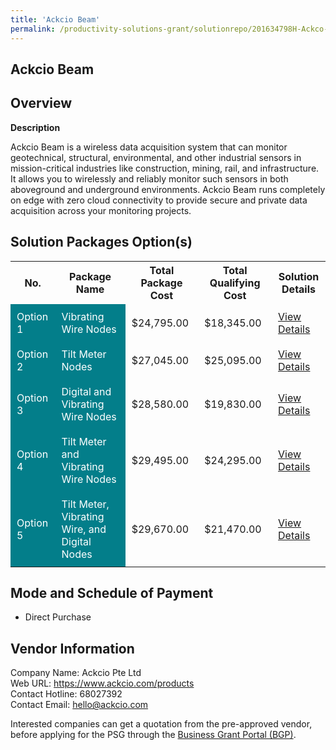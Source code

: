 ```yaml
---
title: 'Ackcio Beam'
permalink: /productivity-solutions-grant/solutionrepo/201634798H-Ackco-Bm-BC
---
```


## Ackcio Beam

## Overview

**Description**

Ackcio Beam is a wireless data acquisition system that can monitor geotechnical, structural, environmental, and other industrial sensors in mission-critical industries like construction, mining, rail, and infrastructure. It allows you to wirelessly and reliably monitor such sensors in both aboveground and underground environments. Ackcio Beam runs completely on edge with zero cloud connectivity to provide secure and private data acquisition across your monitoring projects.

## Solution Packages Option(s)

<table>
<tr>
<th><b>No.</b></th>
<th><b>Package Name</b></th>
<th><b>Total Package Cost</b></th>
<th><b>Total Qualifying Cost</b></th>
<th><b>Solution Details</b></th>
</tr>
<tr>
<td style='padding: 10px; background-color: #037E8A; color: #FFFFFF;'>Option 1</td>
<td style='padding: 10px; background-color: #037E8A; color: #FFFFFF;'>Vibrating Wire Nodes</td>
<td style='padding: 10px;'>$24,795.00</td>
<td style='padding: 10px;'>$18,345.00</td>
<td style='padding: 10px;'><a href='/psg/Ackcio_Beam_13062024_Desensitised_Annex3_Part1.pdf' target='_blank'>View Details</a></td>
</tr>
<tr>
<td style='padding: 10px; background-color: #037E8A; color: #FFFFFF;'>Option 2</td>
<td style='padding: 10px; background-color: #037E8A; color: #FFFFFF;'>Tilt Meter Nodes</td>
<td style='padding: 10px;'>$27,045.00</td>
<td style='padding: 10px;'>$25,095.00</td>
<td style='padding: 10px;'><a href='/psg/Ackcio_Beam_13062024_Desensitised_Annex3_Part2.pdf' target='_blank'>View Details</a></td>
</tr>
<tr>
<td style='padding: 10px; background-color: #037E8A; color: #FFFFFF;'>Option 3</td>
<td style='padding: 10px; background-color: #037E8A; color: #FFFFFF;'>Digital and Vibrating Wire Nodes</td>
<td style='padding: 10px;'>$28,580.00</td>
<td style='padding: 10px;'>$19,830.00</td>
<td style='padding: 10px;'><a href='/psg/Ackcio_Beam_13062024_Desensitised_Annex3_Part3.pdf' target='_blank'>View Details</a></td>
</tr>
<tr>
<td style='padding: 10px; background-color: #037E8A; color: #FFFFFF;'>Option 4</td>
<td style='padding: 10px; background-color: #037E8A; color: #FFFFFF;'>Tilt Meter and Vibrating Wire Nodes</td>
<td style='padding: 10px;'>$29,495.00</td>
<td style='padding: 10px;'>$24,295.00</td>
<td style='padding: 10px;'><a href='/psg/Ackcio_Beam_13062024_Desensitised_Annex3_Part4.pdf' target='_blank'>View Details</a></td>
</tr>
<tr>
<td style='padding: 10px; background-color: #037E8A; color: #FFFFFF;'>Option 5</td>
<td style='padding: 10px; background-color: #037E8A; color: #FFFFFF;'>Tilt Meter, Vibrating Wire, and Digital Nodes</td>
<td style='padding: 10px;'>$29,670.00</td>
<td style='padding: 10px;'>$21,470.00</td>
<td style='padding: 10px;'><a href='/psg/Ackcio_Beam_13062024_Desensitised_Annex3_Part5.pdf' target='_blank'>View Details</a></td>
</tr>
</table>

## Mode and Schedule of Payment

 - Direct Purchase

## Vendor Information

 Company Name: Ackcio Pte Ltd<br>Web URL: https://www.ackcio.com/products <br>Contact Hotline: 68027392 <br>Contact Email: hello@ackcio.com <br>

Interested companies can get a quotation from the pre-approved vendor, before applying for the PSG through the <a href='https://www.businessgrants.gov.sg/' target='_blank' rel='noopener'>Business Grant Portal (BGP)</a>.

<script src="/jquery/resize-tables.js"></script>
